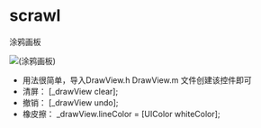 # scrawl
涂鸦画板

![(涂鸦画板)](https://images2018.cnblogs.com/blog/755161/201806/755161-20180604171421290-934797796.gif)
* 用法很简单，导入DrawView.h  DrawView.m 文件创建该控件即可
* 清屏：  [_drawView clear];
* 撤销：  [_drawView undo];
* 橡皮擦：  _drawView.lineColor = [UIColor whiteColor];
